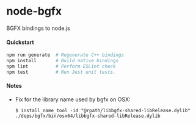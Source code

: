 # node-bgfx

BGFX bindings to node.js

#### Quickstart

```bash
npm run generate  # Regenerate C++ bindings
npm install       # Build native bindings
npm lint          # Perform ESLint check
npm test          # Run Jest unit tests.
```

#### Notes

* Fix for the library name used by bgfx on OSX:
  ```
  $ install_name_tool -id "@rpath/libbgfx-shared-libRelease.dylib" ./deps/bgfx/bin/osx64/libbgfx-shared-libRelease.dylib
  ```
